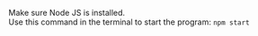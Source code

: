 Make sure Node JS is installed. \
Use this command in the terminal to start the program:
`
npm start
`
